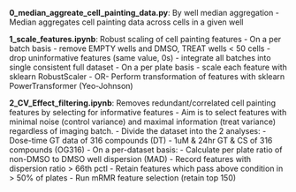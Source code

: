 **0_median_aggreate_cell_painting_data.py**: By well median aggregation
    - Median aggregates cell painting data across cells in a given well

**1_scale_features.ipynb**: Robust scaling of cell painting features
    - On a per batch basis
        - remove EMPTY wells and DMSO, TREAT wells < 50 cells
        - drop uninformative features (same value, 0s)
        - integrate all batches into single consistent full dataset
    - On a per plate basis
        - scale each feature with sklearn RobustScaler
        - OR- Perform transformation of features with sklearn PowerTransformer (Yeo-Johnson)

**2_CV_Effect_filtering.ipynb**: Removes redundant/correlated cell painting features by selecting for informative features 
    - Aim is to select features with minimal noise (control variance) and maximal information (treat variance) regardless of imaging batch.
    - Divide the dataset into the 2 analyses:
        - Dose-time GT data of 316 compounds (DT)
        - 1uM & 24hr GT & CS of 316 compounds (OG316)
    - On a per-dataset basis:
        - Calculate per plate ratio of non-DMSO to DMSO well dispersion (MAD)
        - Record features with dispersion ratio > 66th pctl
        - Retain features which pass above condition in > 50% of plates
        - Run mRMR feature selection (retain top 150)

